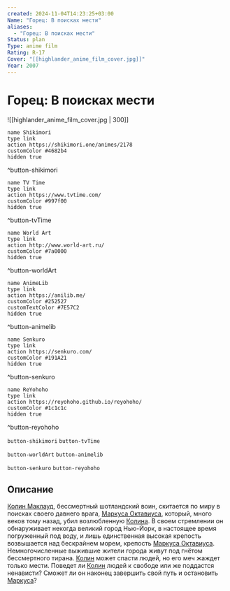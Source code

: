 ```yaml
---
created: 2024-11-04T14:23:25+03:00
Name: "Горец: В поисках мести"
aliases:
  - "Горец: В поисках мести"
Status: plan
Type: anime film
Rating: R-17
Cover: "[[highlander_anime_film_cover.jpg]]"
Year: 2007
---
```


# Горец: В поисках мести

![[highlander_anime_film_cover.jpg | 300]]

```button
name Shikimori
type link
action https://shikimori.one/animes/2178
customColor #4682b4
hidden true
```
^button-shikimori

```button
name TV Time
type link
action https://www.tvtime.com/
customColor #997f00
hidden true
```
^button-tvTime

```button
name World Art
type link
action http://www.world-art.ru/
customColor #7a0000
hidden true
```
^button-worldArt

```button
name AnimeLib
type link
action https://anilib.me/
customColor #252527
customTextColor #7E57C2
hidden true
```
^button-animelib

```button
name Senkuro
type link
action https://senkuro.com/
customColor #191A21
hidden true
```
^button-senkuro

```button
name ReYohoho
type link
action https://reyohoho.github.io/reyohoho/
customColor #1c1c1c
hidden true
```
^button-reyohoho

`button-shikimori` `button-tvTime`

`button-worldArt` `button-animelib`

`button-senkuro` `button-reyohoho`

## Описание

[Колин Маклауд](https://shikimori.one/characters/13458-colin-macleod), бессмертный шотландский воин, скитается по миру в поисках своего давнего врага, [Маркуса Октавиуса](https://shikimori.one/characters/13462-marcus-octavius), который, много веков тому назад, убил возлюбленную [Колина](https://shikimori.one/characters/13458-colin-macleod). В своем стремлении он обнаруживает некогда великий город Нью-Йорк, в настоящее время погруженный под воду, и лишь единственная высокая крепость возвышается над бескрайнем морем, крепость [Маркуса Октавиуса](https://shikimori.one/characters/13462-marcus-octavius). Немногочисленные выжившие жители города живут под гнётом бессмертного тирана. [Колин](https://shikimori.one/characters/13458-colin-macleod) может спасти людей, но его меч жаждет только мести. Поведет ли [Колин](https://shikimori.one/characters/13458-colin-macleod) людей к свободе или же поддастся ненависти? Сможет ли он наконец завершить свой путь и остановить [Маркуса](https://shikimori.one/characters/13462-marcus-octavius)?

